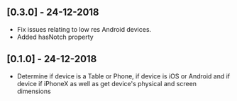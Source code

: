 ## [0.3.0] - 24-12-2018
* Fix issues relating to low res Android devices.
* Added hasNotch property

## [0.1.0] - 24-12-2018

* Determine if device is a Table or Phone, if device is iOS or Android and if device if iPhoneX as well as get device's physical and screen dimensions
